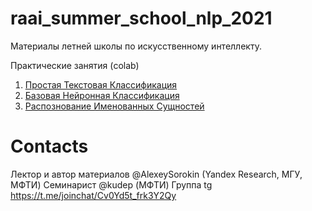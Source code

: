# raai_summer_school_nlp_2021

Материалы летней школы по искусственному интеллекту.

Практические занятия (colab)
1. [Простая Текстовая Классификация](https://colab.research.google.com/drive/1ejsJbljP2Pf5svPY1Xqyr_Aro6a1BYTt?usp=sharing )
1. [Базовая Нейронная Классификация](https://colab.research.google.com/drive/10pMJEtJeoW3G-XGE7T7Ep-EiNMpwvB1Y?usp=sharing )
1. [Распознование Именованных Сущностей]( https://colab.research.google.com/drive/1oPNE26Efwm6W7QRCI20NvR7kZ5fCR7tB?usp=sharingg )


# Contacts
Лектор и автор материалов  @AlexeySorokin (Yandex Research, МГУ, МФТИ)
Семинарист @kudep (МФТИ)
Группа tg https://t.me/joinchat/Cv0Yd5t_frk3Y2Qy
